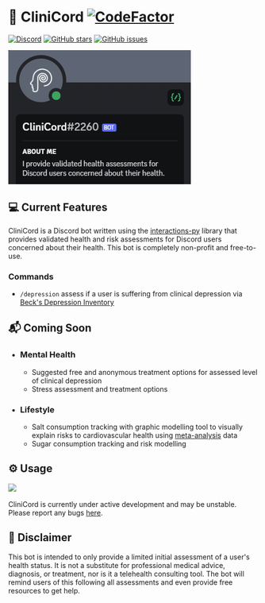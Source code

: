 # 🧠 CliniCord  [![CodeFactor](https://www.codefactor.io/repository/github/purge-dev/clinicord/badge)](https://www.codefactor.io/repository/github/purge-dev/clinicord) 
[![Discord](https://img.shields.io/discord/1078598603611852881.svg?label=&logo=discord&logoColor=ffffff&color=7389D8&labelColor=6A7EC2)](https://discord.gg/r4wWd3wGBN) [![GitHub stars](https://img.shields.io/github/stars/purge-dev/clinicord)](https://github.com/purge-dev/CliniCord/stargazers) [![GitHub issues](https://img.shields.io/github/issues/purge-dev/clinicord)](https://github.com/purge-dev/CliniCord/issues)

![CliniCord](https://raw.githubusercontent.com/purge-dev/CliniCord/main/assets/about.png)

## 💻 Current Features

CliniCord is a Discord bot written using the [interactions-py](https://github.com/interactions-py/interactions.py) library that provides validated health and risk assessments for Discord users concerned about their health. This bot is completely non-profit and free-to-use.

### Commands
* `/depression` assess if a user is suffering from clinical depression via [Beck's Depression Inventory](https://www.apa.org/pi/about/publications/caregivers/practice-settings/assessment/tools/beck-depression)

## 📬 Coming Soon
* ### Mental Health
  * Suggested free and anonymous treatment options for assessed level of clinical depression
  * Stress assessment and treatment options
  
* ### Lifestyle
  * Salt consumption tracking with graphic modelling tool to visually explain risks to cardiovascular health using [meta-analysis](https://www.bmj.com/content/346/bmj.f1325) data
  * Sugar consumption tracking and risk modelling
  
## ⚙ Usage
<a href="https://discord.com/oauth2/authorize?client_id=1077949932524290110&permissions=2147534848&scope=bot"><img src="https://img.shields.io/static/v1?label=Invite%20Me&message=CliniCord%232260&plastic&color=5865F2&logo=discord"></a>

CliniCord is currently under active development and may be unstable. Please report any bugs [here](https://github.com/purge-dev/CliniCord/issues).

## 🔔 Disclaimer

This bot is intended to only provide a limited initial assessment of a user's health status. It is not a substitute for professional medical advice, diagnosis, or treatment, nor is it a telehealth consulting tool. The bot will remind users of this following all assessments and even provide free resources to get help.
